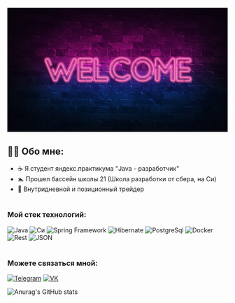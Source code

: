 ![Header](https://github.com/SurikovDA/surikovda/blob/develop/assets/maxresdefault_live.jpg)
## 👨‍💻 Обо мне:
* ☕ Я студент яндекс.практикума "Java - разработчик"
* 🏊 Прошел бассейн школы 21 (Школа разработки от сбера, на Си)
* 🎯 Внутридневной и позиционный трейдер <br><br>

### Мой стек технологий:
![Java](https://img.shields.io/badge/-Java_11-lightgrey?style=for-the-badge&logo=oracle&logoColor=red)
![Cи](https://img.shields.io/badge/C-lightgrey?style=for-the-badge&logo=C&logoColor=6296CC)
![Spring Framework](https://img.shields.io/badge/-Spring-lightgrey?style=for-the-badge&logo=Spring&logoColor=green)
![Hibernate](https://img.shields.io/badge/-Hibernate_ORM-lightgrey?style=for-the-badge&logo=Hibernate)
![PostgreSql](https://img.shields.io/badge/-PostgreSql-lightgrey?style=for-the-badge&logo=PostgreSql&logoColor=black)
![Docker](https://img.shields.io/badge/-Docker-lightgrey?style=for-the-badge&logo=Docker)
![Rest](https://img.shields.io/badge/-Rest_API-lightgrey?style=for-the-badge)
![JSON](https://img.shields.io/static/v1?style=for-the-badge&message=JSON&color=lightgrey&logo=JSON&logoColor=FFFFFF&label=)
<br><br>


### Можете связаться мной:
[![Telegram](https://img.shields.io/badge/-Telegram-lightgrey?style=for-the-badge&logo=telegram)](https://t.me/SurikovDA)
[![VK](https://img.shields.io/badge/-ВКонтакте-lightgrey?style=for-the-badge&logo=vk)](https://vk.com/surikovda)

![Anurag's GitHub stats](https://github-readme-stats.vercel.app/api?username=SurikovDA&show_icons=true&hide=stars)

